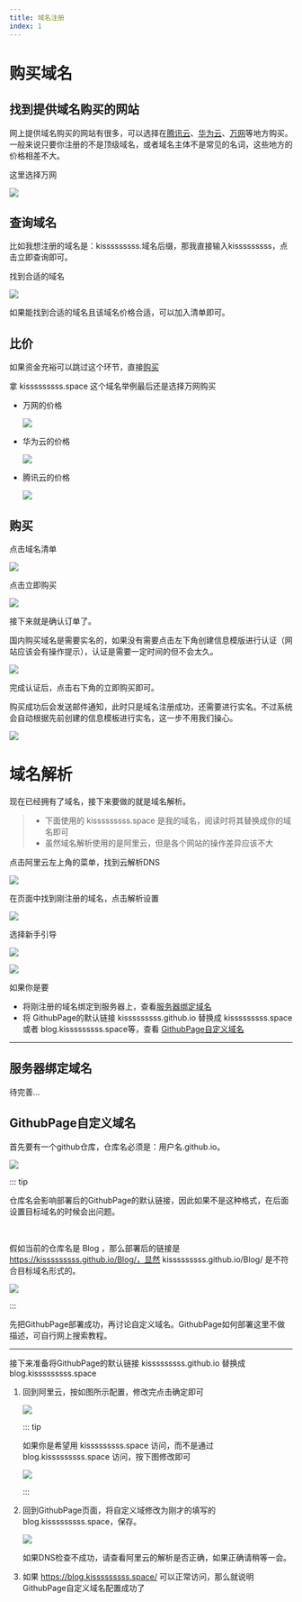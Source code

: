 ```yaml
---
title: 域名注册
index: 1
---
```


# 购买域名

## 找到提供域名购买的网站

网上提供域名购买的网站有很多，可以选择在[腾讯云](https://buy.cloud.tencent.com/domain)、[华为云](https://www.huaweicloud.com/product/domain.html)、[万网](https://wanwang.aliyun.com/domain/)等地方购买。一般来说只要你注册的不是顶级域名，或者域名主体不是常见的名词，这些地方的价格相差不大。

 这里选择万网

![](https://model.kisssssssss.space/https://raw.githubusercontent.com/kisssssssss/IMG/main/docs/服务器/1.png)

## 查询域名

比如我想注册的域名是：kisssssssss.域名后缀，那我直接输入kisssssssss，点击立即查询即可。

找到合适的域名

![](https://model.kisssssssss.space/https://raw.githubusercontent.com/kisssssssss/IMG/main/docs/服务器/2.png)

如果能找到合适的域名且该域名价格合适，可以加入清单即可。

## 比价

如果资金充裕可以跳过这个环节，直接[购买](#购买)

拿 kisssssssss.space 这个域名举例最后还是选择万网购买

- 万网的价格

  ![](https://model.kisssssssss.space/https://raw.githubusercontent.com/kisssssssss/IMG/main/docs/服务器/3.png)

- 华为云的价格

  ![](https://model.kisssssssss.space/https://raw.githubusercontent.com/kisssssssss/IMG/main/docs/服务器/4.png)

- 腾讯云的价格

  ![](https://model.kisssssssss.space/https://raw.githubusercontent.com/kisssssssss/IMG/main/docs/服务器/5.png)

## 购买

点击域名清单

![](https://model.kisssssssss.space/https://raw.githubusercontent.com/kisssssssss/IMG/main/docs/服务器/6.png)

点击立即购买

![](https://model.kisssssssss.space/https://raw.githubusercontent.com/kisssssssss/IMG/main/docs/服务器/7.png)

接下来就是确认订单了。

国内购买域名是需要实名的，如果没有需要点击左下角创建信息模版进行认证（网站应该会有操作提示），认证是需要一定时间的但不会太久。

![](https://model.kisssssssss.space/https://raw.githubusercontent.com/kisssssssss/IMG/main/docs/服务器/8.png)

完成认证后，点击右下角的立即购买即可。

购买成功后会发送邮件通知，此时只是域名注册成功，还需要进行实名。不过系统会自动根据先前创建的信息模板进行实名，这一步不用我们操心。

![](https://model.kisssssssss.space/https://raw.githubusercontent.com/kisssssssss/IMG/main/docs/服务器/9.png)



# 域名解析

现在已经拥有了域名，接下来要做的就是域名解析。

> - 下面使用的 kisssssssss.space 是我的域名，阅读时将其替换成你的域名即可
> - 虽然域名解析使用的是阿里云，但是各个网站的操作差异应该不大

点击阿里云左上角的菜单，找到云解析DNS

![](https://model.kisssssssss.space/https://raw.githubusercontent.com/kisssssssss/IMG/main/docs/服务器/10.png)

在页面中找到刚注册的域名，点击解析设置

![](https://model.kisssssssss.space/https://raw.githubusercontent.com/kisssssssss/IMG/main/docs/服务器/11.png)

选择新手引导

![](https://model.kisssssssss.space/https://raw.githubusercontent.com/kisssssssss/IMG/main/docs/服务器/12.png)

![](https://model.kisssssssss.space/https://raw.githubusercontent.com/kisssssssss/IMG/main/docs/服务器/16.png)

如果你是要

- 将刚注册的域名绑定到服务器上，查看[服务器绑定域名](#服务器绑定域名)
- 将 GithubPage的默认链接 kisssssssss.github.io 替换成 kisssssssss.space 或者 blog.kisssssssss.space等，查看 [GithubPage自定义域名](#GithubPage自定义域名)



---



## 服务器绑定域名

待完善…

## GithubPage自定义域名

首先要有一个github仓库，仓库名必须是：用户名.github.io。

![](https://model.kisssssssss.space/https://raw.githubusercontent.com/kisssssssss/IMG/main/docs/服务器/13.png)

::: tip

仓库名会影响部署后的GithubPage的默认链接，因此如果不是这种格式，在后面设置目标域名的时候会出问题。

<br>

假如当前的仓库名是 Blog ，那么部署后的链接是 https://kisssssssss.github.io/Blog/，显然 kisssssssss.github.io/Blog/ 是不符合目标域名形式的。

![](https://model.kisssssssss.space/https://raw.githubusercontent.com/kisssssssss/IMG/main/docs/服务器/17.png)

:::

先把GithubPage部署成功，再讨论自定义域名。GithubPage如何部署这里不做描述，可自行网上搜索教程。

---

接下来准备将GithubPage的默认链接 kisssssssss.github.io 替换成 blog.kisssssssss.space

1. 回到阿里云，按如图所示配置，修改完点击确定即可

   ![](https://model.kisssssssss.space/https://raw.githubusercontent.com/kisssssssss/IMG/main/docs/服务器/18.png)

   ::: tip

   如果你是希望用 kisssssssss.space 访问，而不是通过 blog.kisssssssss.space 访问，按下图修改即可

   ![](https://model.kisssssssss.space/https://raw.githubusercontent.com/kisssssssss/IMG/main/docs/服务器/14.png)

   :::

2. 回到GithubPage页面，将自定义域修改为刚才的填写的 blog.kisssssssss.space，保存。

   ![](https://model.kisssssssss.space/https://raw.githubusercontent.com/kisssssssss/IMG/main/docs/服务器/19.png)

   如果DNS检查不成功，请查看阿里云的解析是否正确，如果正确请稍等一会。

3. 如果 https://blog.kisssssssss.space/ 可以正常访问，那么就说明GithubPage自定义域名配置成功了

   

   



